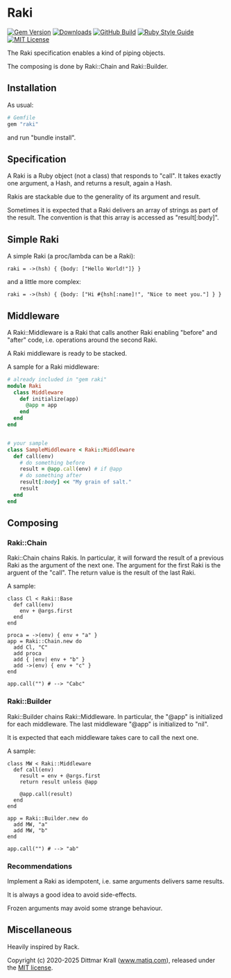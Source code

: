 # Raki

[![Gem Version](https://img.shields.io/gem/v/raki?color=168AFE&logo=rubygems&logoColor=FE1616)](https://rubygems.org/gems/raki)
[![Downloads](https://img.shields.io/gem/dt/raki?color=168AFE&logo=rubygems&logoColor=FE1616)](https://rubygems.org/gems/raki)
[![GitHub Build](https://img.shields.io/github/actions/workflow/status/matique/raki/rake.yml?logo=github)](https://github.com/matique/raki/actions/workflows/rake.yml)
[![Ruby Style Guide](https://img.shields.io/badge/code_style-standard-brightgreen.svg)](https://github.com/standardrb/standard)
[![MIT License](https://img.shields.io/badge/license-MIT-blue.svg)](http://choosealicense.com/licenses/mit/)

The Raki specification enables a kind of piping objects.

The composing is done by Raki::Chain and Raki::Builder.

## Installation

As usual:
```ruby
# Gemfile
gem "raki"
```
and run "bundle install".

## Specification

A Raki is a Ruby object (not a class) that responds to "call".
It takes exactly one argument, a Hash, and returns a result, again a Hash.

Rakis are stackable due to the generality of its argument and result.

Sometimes it is expected that a Raki delivers an array of strings as
part of the result.
The convention is that this array is accessed as "result[:body]".

## Simple Raki

A simple Raki (a proc/lambda can be a Raki):

~~~
raki = ->(hsh) { {body: ["Hello World!"]} }
~~~

and a little more complex:

~~~
raki = ->(hsh) { {body: ["Hi #{hsh[:name]!", "Nice to meet you."] } }
~~~

## Middleware

A Raki::Middleware is a Raki that calls another Raki enabling
"before" and "after" code, i.e. operations around the second Raki.

A Raki middleware is ready to be stacked.

A sample for a Raki middleware:

~~~ruby
# already included in "gem raki"
module Raki
  class Middleware
    def initialize(app)
      @app = app
    end
  end
end


# your sample
class SampleMiddleware < Raki::Middleware
  def call(env)
    # do something before
    result = @app.call(env) # if @app
    # do something after
    result[:body] << "My grain of salt."
    result
  end
end
~~~

## Composing

### Raki::Chain

Raki::Chain chains Rakis.
In particular, it will forward the result of a previous Raki
as the argument of the next one.
The argument for the first Raki is the arguent of the "call".
The return value is the result of the last Raki.

A sample:

~~~
class Cl < Raki::Base
  def call(env)
    env + @args.first
  end
end

proca = ->(env) { env + "a" }
app = Raki::Chain.new do
  add Cl, "C"
  add proca
  add { |env| env + "b" }
  add ->(env) { env + "c" }
end

app.call("") # --> "Cabc"
~~~

### Raki::Builder

Raki::Builder chains Raki::Middleware.
In particular, the "@app" is initialized for each middleware.
The last middleware "@app" is initialized to "nil".

It is expected that each middleware takes care to call the next one.

A sample:

~~~
class MW < Raki::Middleware
  def call(env)
    result = env + @args.first
    return result unless @app

    @app.call(result)
  end
end

app = Raki::Builder.new do
  add MW, "a"
  add MW, "b"
end

app.call("") # --> "ab"

~~~

### Recommendations

Implement a Raki as idempotent, i.e. same arguments delivers same results.

It is always a good idea to avoid side-effects.

Frozen arguments may avoid some strange behaviour.

## Miscellaneous

Heavily inspired by Rack.

Copyright (c) 2020-2025 Dittmar Krall (www.matiq.com),
released under the [MIT license](https://opensource.org/licenses/MIT).
